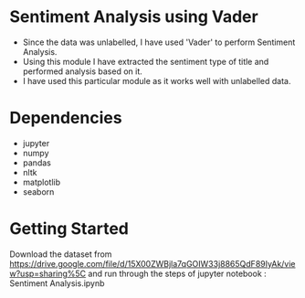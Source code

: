 # Sentiment Analysis using Vader
- Since the data was unlabelled, I have used 'Vader' to perform Sentiment Analysis. 
- Using this module I have extracted the sentiment type of title and performed analysis based on it. 
- I have used this particular module as it works well with unlabelled data.
# Dependencies
- jupyter
- numpy
- pandas
- nltk
- matplotlib
- seaborn

# Getting Started
  Download the dataset from https://drive.google.com/file/d/15X00ZWBjla7qGOIW33j8865QdF89IyAk/view?usp=sharing%5C
  and run through the steps of jupyter notebook : Sentiment Analysis.ipynb
